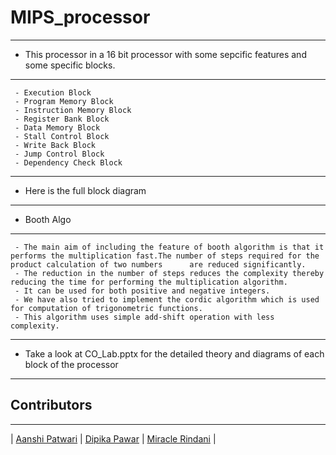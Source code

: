 # MIPS_processor
---

- This processor in a 16 bit processor with some sepcific features and some specific blocks.
 ---
 ```
  - Execution Block
  - Program Memory Block
  - Instruction Memory Block
  - Register Bank Block
  - Data Memory Block
  - Stall Control Block
  - Write Back Block
  - Jump Control Block
  - Dependency Check Block
  ```
 ---
 - Here is the full block diagram
 ---
 
 
 - Booth Algo
 ---
  ```
   - The main aim of including the feature of booth algorithm is that it performs the multiplication fast.The number of steps required for the product calculation of two numbers      are reduced significantly.
   - The reduction in the number of steps reduces the complexity thereby reducing the time for performing the multiplication algorithm.
   - It can be used for both positive and negative integers.
   - We have also tried to implement the cordic algorithm which is used for computation of trigonometric functions.
   - This algorithm uses simple add-shift operation with less complexity.

  ```
 ---
 - Take a look at CO_Lab.pptx for the detailed theory and diagrams of each block of the processor
 ---
 ## Contributors

---

| [Aanshi Patwari](https://github.com/aanshi18)                                                                                                            | [Dipika Pawar](https://github.com/DipikaPawar12)                                                                                                            | [Miracle Rindani](https://github.com/mrindani)                                                                                                |

 
